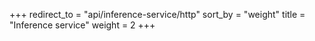 +++
redirect_to = "api/inference-service/http"
sort_by = "weight"
title = "Inference service"
weight = 2
+++
